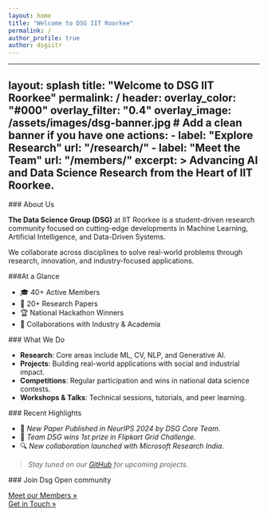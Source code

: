 ```yaml
---
layout: home
title: "Welcome to DSG IIT Roorkee"
permalink: /
author_profile: true
author: dsgiitr
---
```




---
layout: splash
title: "Welcome to DSG IIT Roorkee"
permalink: /
header:
  overlay_color: "#000"
  overlay_filter: "0.4"
  overlay_image: /assets/images/dsg-banner.jpg  # Add a clean banner if you have one
  actions:
    - label: "Explore Research"
      url: "/research/"
    - label: "Meet the Team"
      url: "/members/"
excerpt: >
  Advancing AI and Data Science Research from the Heart of IIT Roorkee.
---

<section id="intro">
### About Us

**The Data Science Group (DSG)** at IIT Roorkee is a student-driven research community focused on cutting-edge developments in Machine Learning, Artificial Intelligence, and Data-Driven Systems.

We collaborate across disciplines to solve real-world problems through research, innovation, and industry-focused applications.

</section>

<section id="highlights">
###At a Glance

- 🎓 40+ Active Members
- 📄 20+ Research Papers
- 🏆 National Hackathon Winners
- 🤝 Collaborations with Industry & Academia

</section>

<section id="focus-areas">
### What We Do

- **Research**: Core areas include ML, CV, NLP, and Generative AI.
- **Projects**: Building real-world applications with social and industrial impact.
- **Competitions**: Regular participation and wins in national data science contests.
- **Workshops & Talks**: Technical sessions, tutorials, and peer learning.

</section>

<section id="news">
### Recent Highlights

- 📢 *New Paper Published in NeurIPS 2024 by DSG Core Team.*
- 🏅 *Team DSG wins 1st prize in Flipkart Grid Challenge.*
- 🔍 *New collaboration launched with Microsoft Research India.*

> _Stay tuned on our [GitHub](https://github.com/DataScienceGroupIITR) for upcoming projects._

</section>

<section id="join">
### Join Dsg Open community

[Meet our Members »](/members/)  
[Get in Touch »](/contact/)

</section>
